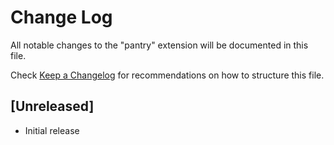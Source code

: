 # Change Log

All notable changes to the "pantry" extension will be documented in this file.

Check [Keep a Changelog](http://keepachangelog.com/) for recommendations on how to structure this file.

## [Unreleased]

- Initial release